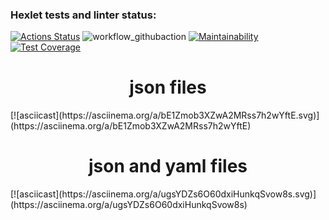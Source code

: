 ### Hexlet tests and linter status:
[![Actions Status](https://github.com/EugeneAnisimov97/python-project-50/actions/workflows/hexlet-check.yml/badge.svg)](https://github.com/EugeneAnisimov97/python-project-50/actions)
![workflow_githubaction](https://github.com/EugeneAnisimov97/python-project-50/actions/workflows/pyci.yml/badge.svg)
[![Maintainability](https://api.codeclimate.com/v1/badges/d93bf3deddd1242b6582/maintainability)](https://codeclimate.com/github/EugeneAnisimov97/python-project-50/maintainability)
[![Test Coverage](https://api.codeclimate.com/v1/badges/d93bf3deddd1242b6582/test_coverage)](https://codeclimate.com/github/EugeneAnisimov97/python-project-50/test_coverage)


<h1 align="center">json files</h1>
[![asciicast](https://asciinema.org/a/bE1Zmob3XZwA2MRss7h2wYftE.svg)](https://asciinema.org/a/bE1Zmob3XZwA2MRss7h2wYftE)
<h1 align="center">json and yaml files</h1>
[![asciicast](https://asciinema.org/a/ugsYDZs6O60dxiHunkqSvow8s.svg)](https://asciinema.org/a/ugsYDZs6O60dxiHunkqSvow8s)